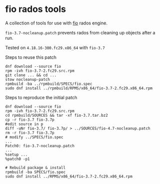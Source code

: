 # fio rados tools

A collection of tools for use with [fio](https://github.com/axboe/fio) rados engine.

`fio-3.7-nocleanup.patch` prevents rados from cleaning up objects after a run.

Tested on `4.18.16-300.fc29.x86_64` with `fio-3.7`

Steps to reuse this patch

```shell
dnf download --source fio
rpm -ivh fio-3.7-2.fc29.src.rpm
git clone ... && cd ...
stow nocleanup-patch
rpmbuild -ba ../rpmbuild/SPECS/fio.spec
sudo dnf install ../rpmbuild/RPMS/x86_64/fio-3.7-2.fc29.x86_64.rpm
```

Steps to reproduce the initial patch

```shell
dnf download --source fio
rpm -ivh fio-3.7-2.fc29.src.rpm
cd rpmbuild/SOURCES && tar -xf fio-3.7.tar.bz2
cp -r fio-3.7 fio-3.7p
#edit source in p
diff -uNr fio-3.7/ fio-3.7p/ > ../SOURCES/fio-4.7-nocleanup.patch
rm -r fio-3.7 fio-3.7p
# modify ../SPECS/fio.spec
...
Patch0: fio-3.7-nocleanup.patch
...
%setup ...
%patch0 -p1

# Rebuild package & install
rpmbuild -ba SPECS/fio.spec
sudo dnf install ../RPMS/x86_64/fio-3.7-2.fc29.x86_64.rpm
```
